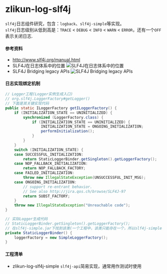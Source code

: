 # zlikun-log-slf4j
`slf4j`日志组件研究，包含：`logback`、`slf4j-simple`等实现。  
`slf4j`日志级别从低到高是：`TRACE` < `DEBUG` < `INFO` < `WARN` < `ERROR`，还有一个`OFF`表示关闭日志.

#### 参考资料
- <http://www.slf4j.org/manual.html>
- SLF4J在日志体系中的位置
![SLF4J在日志体系中的位置](http://www.slf4j.org/images/concrete-bindings.png)
- SLF4J Bridging legacy APIs
![SLF4J Bridging legacy APIs](http://www.slf4j.org/images/legacy.png)

#### 日志实现绑定机制
```java
// Logger工程(Logger实例生成入口)
// org.slf4j.LoggerFactory#getLogger()
// 下面是其关键实现代码
public static ILoggerFactory getILoggerFactory() {
    if (INITIALIZATION_STATE == UNINITIALIZED) {
        synchronized (LoggerFactory.class) {
            if (INITIALIZATION_STATE == UNINITIALIZED) {
                INITIALIZATION_STATE = ONGOING_INITIALIZATION;
                performInitialization();
            }
        }
    }
    switch (INITIALIZATION_STATE) {
    case SUCCESSFUL_INITIALIZATION:
        return StaticLoggerBinder.getSingleton().getLoggerFactory();
    case NOP_FALLBACK_INITIALIZATION:
        return NOP_FALLBACK_FACTORY;
    case FAILED_INITIALIZATION:
        throw new IllegalStateException(UNSUCCESSFUL_INIT_MSG);
    case ONGOING_INITIALIZATION:
        // support re-entrant behavior.
        // See also http://jira.qos.ch/browse/SLF4J-97
        return SUBST_FACTORY;
    }
    throw new IllegalStateException("Unreachable code");
}

// 实际Logger生成代码
// StaticLoggerBinder.getSingleton().getLoggerFactory();
// 在slf4j-simple.jar下找到该类(一个工程中，该类只能存在一个，所以slf4j-simple与logback不能共存)
private StaticLoggerBinder() {
    loggerFactory = new SimpleLoggerFactory();
}
```

#### 工程清单
- zlikun-log-slf4j-simple `slf4j-api`简易实现，通常用作测试时使用
